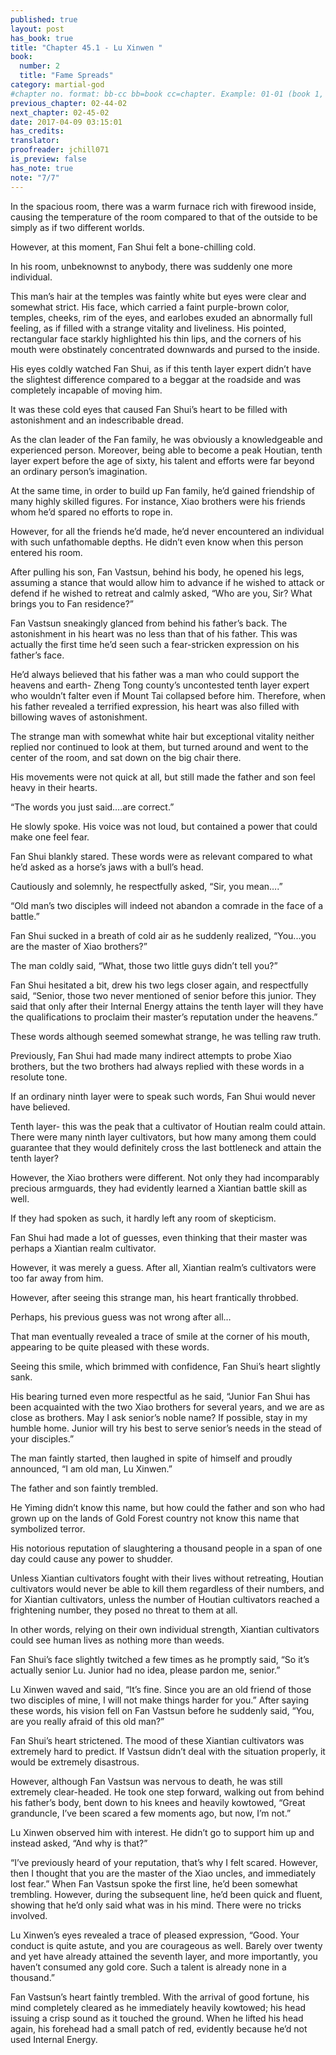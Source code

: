 ```yaml
---
published: true
layout: post
has_book: true
title: "Chapter 45.1 - Lu Xinwen "
book:
  number: 2
  title: "Fame Spreads"
category: martial-god
#chapter no. format: bb-cc bb=book cc=chapter. Example: 01-01 (book 1, chapter 1)
previous_chapter: 02-44-02
next_chapter: 02-45-02
date: 2017-04-09 03:15:01 
has_credits:
translator:
proofreader: jchill071
is_preview: false
has_note: true
note: "7/7"
---
```

In the spacious room, there was a warm furnace rich with firewood inside, causing the temperature of the room compared to that of the outside to be simply as if two different worlds.

However, at this moment, Fan Shui felt a bone-chilling cold.

In his room, unbeknownst to anybody, there was suddenly one more individual.
<!--more-->

This man’s hair at the temples was faintly white but eyes were clear and somewhat strict. His face, which carried a faint purple-brown color, temples, cheeks, rim of the eyes, and earlobes exuded an abnormally full feeling, as if filled with a strange vitality and liveliness. His pointed, rectangular face starkly highlighted his thin lips, and the corners of his mouth were obstinately concentrated downwards and pursed to the inside.

His eyes coldly watched Fan Shui, as if this tenth layer expert didn’t have the slightest difference compared to a beggar at the roadside and was completely incapable of moving him.

It was these cold eyes that caused Fan Shui’s heart to be filled with astonishment and an indescribable dread.

As the clan leader of the Fan family, he was obviously a knowledgeable and experienced person. Moreover, being able to become a peak Houtian, tenth layer expert before the age of sixty, his talent and efforts were far beyond an ordinary person’s imagination.

At the same time, in order to build up Fan family, he’d gained friendship of many highly skilled figures. For instance, Xiao brothers were his friends whom he’d spared no efforts to rope in.

However, for all the friends he’d made, he’d never encountered an individual with such unfathomable depths. He didn’t even know when this person entered his room.

After pulling his son, Fan Vastsun, behind his body, he opened his legs, assuming a stance that would allow him to advance if he wished to attack or defend if he wished to retreat and calmly asked, “Who are you, Sir? What brings you to Fan residence?”

Fan Vastsun sneakingly glanced from behind his father’s back. The astonishment in his heart was no less than that of his father. This was actually the first time he’d seen such a fear-stricken expression on his father’s face.

He’d always believed that his father was a man who  could support the heavens and earth- Zheng Tong county’s uncontested tenth layer expert who wouldn’t falter even if Mount Tai collapsed before him. Therefore, when his father revealed a terrified expression, his heart was also filled with billowing waves of astonishment.

The strange man with somewhat white hair but exceptional vitality neither replied nor continued to look at them, but turned around and went to the center of the room, and sat down on the big chair there.

His movements were not quick at all, but still made the father and son feel heavy in their hearts.

“The words you just said….are correct.”

He slowly spoke. His voice was not loud, but contained a power that could make one feel fear.

Fan Shui blankly stared. These words were as relevant compared to what he’d asked as a horse’s jaws with a bull’s head.

Cautiously and solemnly, he respectfully asked, “Sir, you mean….”

“Old man’s two disciples will indeed not abandon a comrade in the face of a battle.”

Fan Shui sucked in a breath of cold air as he suddenly realized, “You...you are the master of Xiao brothers?”

The man coldly said, “What, those two little guys didn’t tell you?”

Fan Shui hesitated a bit, drew his two legs closer again, and respectfully said, “Senior, those two never mentioned of senior before this junior. They said that only after their Internal Energy attains the tenth layer will they have the qualifications to proclaim their master’s reputation under the heavens.”

These words although seemed somewhat strange, he was telling raw truth.

Previously, Fan Shui had made many indirect attempts to probe Xiao brothers, but the two brothers had always replied with these words in a resolute tone.

If an ordinary ninth layer were to speak such words, Fan Shui would never have believed.

Tenth layer- this was the peak that a cultivator of Houtian realm could attain. There were many ninth layer cultivators, but how many among them could guarantee that they would definitely cross the last bottleneck and attain the tenth layer?

However, the Xiao brothers were different. Not only they had incomparably precious armguards, they had evidently learned a Xiantian battle skill as well.

If they had spoken as such, it hardly left any room of skepticism.

Fan Shui had made a lot of guesses, even thinking that their master was perhaps a Xiantian realm cultivator.

However, it was merely a guess. After all, Xiantian realm’s cultivators were too far away from him.

However, after seeing this strange man, his heart frantically throbbed.

Perhaps, his previous guess was not wrong after all…

That man eventually revealed a trace of smile at the corner of his mouth, appearing to be quite pleased with these words.

Seeing this smile, which brimmed with confidence, Fan Shui’s heart slightly sank.

His bearing turned even more respectful as he said, “Junior Fan Shui has been acquainted with the two Xiao brothers for several years, and we are as close as brothers. May I ask senior’s noble name? If possible, stay in my humble home. Junior will try his best to serve senior’s needs in the stead of your disciples.”

The man faintly started, then laughed in spite of himself and proudly announced, “I am old man, Lu Xinwen.”

The father and son faintly trembled.

He Yiming didn’t know this name, but how could the father and son who had grown up on the lands of Gold Forest country not know this name that symbolized terror.

His notorious reputation of slaughtering a thousand people in a span of one day could cause any power to shudder.

Unless Xiantian cultivators fought with their lives without retreating, Houtian cultivators would never be able to kill them regardless of their numbers, and for  Xiantian cultivators, unless the number of Houtian cultivators reached a frightening number, they posed no threat to them at all.

In other words, relying on their own individual strength, Xiantian cultivators could see human lives as nothing more than weeds.

Fan Shui’s face slightly twitched a few times as he promptly said, “So it’s actually senior Lu. Junior had no idea, please pardon me, senior.”

Lu Xinwen waved and said, “It’s fine. Since you are an old friend of those two disciples of mine, I will not make things harder for you.” After saying these words, his vision fell on Fan Vastsun before he suddenly said, “You, are you really afraid of this old man?”

Fan Shui’s heart strictened. The mood of these Xiantian cultivators was extremely hard to predict. If Vastsun didn’t deal with the situation properly, it would be extremely disastrous.

However, although Fan Vastsun was nervous to death, he was still extremely clear-headed. He took one step forward, walking out from behind his father’s body, bent down to his knees and heavily kowtowed, “Great granduncle, I’ve been scared a few moments ago, but now, I’m not.”

Lu Xinwen observed him with interest. He didn’t go to support him up and instead asked, “And why is that?”

“I’ve previously heard of your reputation, that’s why I felt scared. However, then I thought that you are the master of the Xiao uncles, and immediately lost fear.”  When Fan Vastsun spoke the first line, he’d been somewhat trembling. However, during the subsequent line, he’d been quick and fluent, showing that he’d only said what was in his mind. There were no tricks involved.

Lu Xinwen’s eyes revealed a trace of pleased expression, “Good. Your conduct is quite astute, and you are courageous as well. Barely over twenty and yet have already attained the seventh layer, and more importantly, you haven’t consumed any gold core. Such a talent is already none in a thousand.”

Fan Vastsun’s heart faintly trembled. With the arrival of good fortune, his mind completely cleared as he immediately heavily kowtowed; his head issuing a crisp sound as it touched the ground. When he lifted his head again, his forehead had a small patch of red, evidently because he’d not used Internal Energy.
